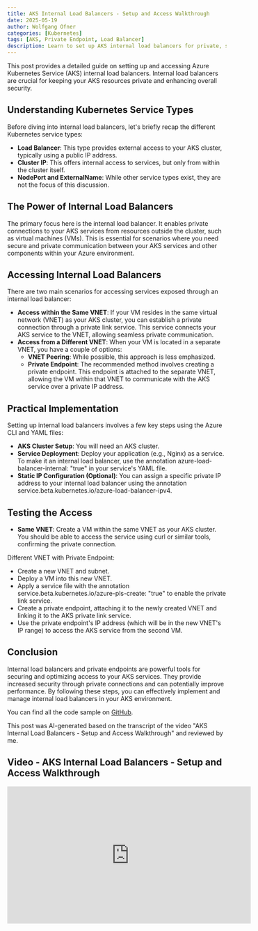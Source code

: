 ```yaml
---
title: AKS Internal Load Balancers - Setup and Access Walkthrough
date: 2025-05-19
author: Wolfgang Ofner
categories: [Kubernetes]
tags: [AKS, Private Endpoint, Load Balancer]
description: Learn to set up AKS internal load balancers for private, secure access to your Kubernetes services. Enhance security and network efficiency.
---
```


This post provides a detailed guide on setting up and accessing Azure Kubernetes Service (AKS) internal load balancers. Internal load balancers are crucial for keeping your AKS resources private and enhancing overall security.

## Understanding Kubernetes Service Types

Before diving into internal load balancers, let's briefly recap the different Kubernetes service types:

- **Load Balancer**: This type provides external access to your AKS cluster, typically using a public IP address.
- **Cluster IP**: This offers internal access to services, but only from within the cluster itself.
- **NodePort and ExternalName**: While other service types exist, they are not the focus of this discussion.

## The Power of Internal Load Balancers

The primary focus here is the internal load balancer. It enables private connections to your AKS services from resources outside the cluster, such as virtual machines (VMs). This is essential for scenarios where you need secure and private communication between your AKS services and other components within your Azure environment.

## Accessing Internal Load Balancers

There are two main scenarios for accessing services exposed through an internal load balancer:

- **Access within the Same VNET**: If your VM resides in the same virtual network (VNET) as your AKS cluster, you can establish a private connection through a private link service. This service connects your AKS service to the VNET, allowing seamless private communication.
- **Access from a Different VNET**: When your VM is located in a separate VNET, you have a couple of options:
  - **VNET Peering**: While possible, this approach is less emphasized.
  - **Private Endpoint**: The recommended method involves creating a private endpoint. This endpoint is attached to the separate VNET, allowing the VM within that VNET to communicate with the AKS service over a private IP address.

## Practical Implementation

Setting up internal load balancers involves a few key steps using the Azure CLI and YAML files:

- **AKS Cluster Setup**: You will need an AKS cluster.
- **Service Deployment**: Deploy your application (e.g., Nginx) as a service. To make it an internal load balancer, use the annotation azure-load-balancer-internal: "true" in your service's YAML file.
- **Static IP Configuration (Optional)**: You can assign a specific private IP address to your internal load balancer using the annotation service.beta.kubernetes.io/azure-load-balancer-ipv4.


## Testing the Access

- **Same VNET**: Create a VM within the same VNET as your AKS cluster. You should be able to access the service using curl or similar tools, confirming the private connection.

Different VNET with Private Endpoint:

- Create a new VNET and subnet.
- Deploy a VM into this new VNET.
- Apply a service file with the annotation service.beta.kubernetes.io/azure-pls-create: "true" to enable the private link service.
- Create a private endpoint, attaching it to the newly created VNET and linking it to the AKS private link service.
- Use the private endpoint's IP address (which will be in the new VNET's IP range) to access the AKS service from the second VM.

## Conclusion

Internal load balancers and private endpoints are powerful tools for securing and optimizing access to your AKS services. They provide increased security through private connections and can potentially improve performance. By following these steps, you can effectively implement and manage internal load balancers in your AKS environment.

You can find all the code sample on <a href="https://github.com/WolfgangOfner/Youtube/tree/main/AKS%20Internal%20Load%20Balancers%20-%20Setup%20and%20Access%20Walkthrough" target="_blank" rel="noopener noreferrer">GitHub</a>.

This post was AI-generated based on the transcript of the video "AKS Internal Load Balancers - Setup and Access Walkthrough" and reviewed by me.

## Video - AKS Internal Load Balancers - Setup and Access Walkthrough

<iframe width="560" height="315" src="https://www.youtube.com/embed/kuXd9yBakt8" title="YouTube video player" frameborder="0" allow="accelerometer; autoplay; clipboard-write; encrypted-media; gyroscope; picture-in-picture; web-share" referrerpolicy="strict-origin-when-cross-origin" allowfullscreen></iframe>